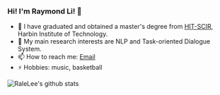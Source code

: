### Hi! I'm Raymond Li! 👋

<!--
**RaleLee/RaleLee** is a ✨ _special_ ✨ repository because its `README.md` (this file) appears on your GitHub profile.

Here are some ideas to get you started:
-->
- 🔭 I have graduated and obtained a master's degree from [HIT-SCIR](https://ir.hit.edu.cn), Harbin Institute of Technology.
- 🌱 My main research interests are NLP and Task-oriented Dialogue System.
- 📫 How to reach me: [Email](mailto:zhouyangli@ir.hit.edu.cn)
- ⚡ Hobbies: music, basketball


![RaleLee's github stats](https://github-readme-stats.vercel.app/api?username=RaleLee&count_private=true&theme=vue-dark)
